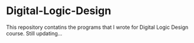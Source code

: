 # Digital-Logic-Design

This repository contatins the programs that I wrote for Digital Logic Design course. Still updating...

